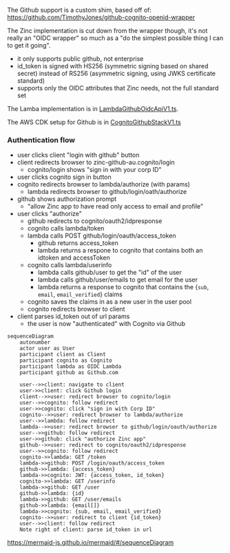 The Github support is a custom shim, based off of: 
https://github.com/TimothyJones/github-cognito-openid-wrapper

The Zinc implementation is cut down from the wrapper though, it's not 
really an "OIDC wrapper" so much as a "do the simplest possible thing I can
to get it going".
* it only supports public github, not enterprise
* id_token is signed with HS256 (symmetric signing based on shared secret) 
  instead of RS256 (asymmetric signing, using JWKS certificate standard)
* supports only the OIDC attributes that Zinc needs, not the full standard set

The Lamba implementation is in 
[LambdaGithubOidcApiV1.ts](/aws-infra/lambda/src/LambdaGithubOidcApiV1.ts).

The AWS CDK setup for Github is in 
[CognitoGithubStackV1.ts](/aws-infra/src/Stack/CognitoGithubStackV1.ts)


### Authentication flow 

* user clicks client "login with github" button
* client redirects browser to zinc-github-au.cognito/login 
  * cognito/login shows "sign in with your corp ID"
* user clicks cognito sign in button
* cognito redirects browser to lambda/authorize (with params)
  * lambda redirects browser to github/login/oath/authorize
* github shows authorization prompt
  * "allow Zinc app to have read only access to email and profile"
* user clicks "authorize"
  * github redirects to cognito/oauth2/idpresponse
  * cognito calls lambda/token
  * lambda calls POST github/login/oauth/access_token
    * github returns access_token
    * lambda returns a respone to cognito that contains both an idtoken and 
      accessToken
  * cognito calls lambda/userinfo
    * lambda calls github/user to get the "id" of the user
    * lambda calls github/user/emails to get email for the user
    * lambda returns a response to cognito that contains the {`sub`, `email`, 
      `email_verified`} claims
  * cognito saves the claims in as a new user in the user pool 
  * cognito redirects browser to client
* client parses id_token out of url params
  * the user is now "authenticated" with Cognito via Github


```mermaid
sequenceDiagram
    autonumber
    actor user as User
    participant client as Client
    participant cognito as Cognito
    participant lambda as OIDC Lambda
    participant github as Github.com
    
    user-->>client: navigate to client
    user->>client: click Github login
    client-->>user: redirect browser to cognito/login
    user-->>cognito: follow redirect
    user->>cognito: click "sign in with Corp ID"
    cognito-->>user: redirect browser to lambda/authorize
    user-->>lambda: follow redirect
    lambda-->>user: redirect browser to github/login/oauth/authorize
    user-->>github: follow redirect
    user->>github: click "authorize Zinc app"
    github-->>user: redirect to cognito/oauth2/idpresponse
    user-->>cognito: follow redirect
    cognito->>lambda: GET /token
    lambda->>github: POST /login/oauth/access_token
    github->>lambda: {access_token}
    lambda->>cognito: JWT: {access_token, id_token}
    cognito->>lambda: GET /userinfo
    lambda->>github: GET /user
    github->>lambda: {id}
    lambda->>github: GET /user/emails
    github->>lambda: {email[]}
    lambda->>cognito: {sub, email, email_verified}
    cognito-->>user: redirect to client {id_token}
    user-->>client: follow redirect
    Note right of client: parse id_token in url

```

https://mermaid-js.github.io/mermaid/#/sequenceDiagram
